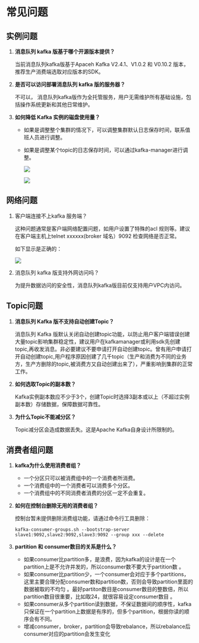 # 常见问题

## 实例问题

1. **消息队列 kafka 版基于哪个开源版本提供？**

   当前消息队列kafka版基于Apaceh Kafka V2.4.1、V1.0.2 和 V0.10.2 版本， 推荐生产消费端选取对应版本的SDK。

2. **是否可以访问部署消息队列 kafka 版的服务器？**

   不可以， 消息队列kafka版作为全托管服务，用户无需维护所有基础设施，包括操作系统更新和其他日常维护。

3. **如何降低 Kafka 实例的磁盘使用量？**

    - 如果是调整整个集群的情况下，可以调整集群默认日志保存时间，联系值班人员进行调整。

    - 如果是调整某个topic的日志保存时间，可以通过kafka-manager进行调整。

      ![](../../../image/Internet-Middleware/JCS-for-Kafka/kafka-003.png)

      ![](C:\Users\yinxingtao\Desktop\image\kafka-004.png)

## 网络问题

1. 客户端连接不上kafka 服务端？

   这种问题通常是客户端网络配置问题，如用户设置了特殊的acl 规则等。建议在客户端主机上telnet xxxxxx(broker 域名）9092 检查网络是否正常。

   如下显示是正确的：

   ![](C:\Users\yinxingtao\Desktop\image\kafka-001.png)

2. 消息队列 kafka 版支持外网访问吗？

   为提升数据访问的安全性，消息队列kafka版目前仅支持用户VPC内访问。

## Topic问题

1. **消息队列 Kafka 版不支持自动创建Topic？**

   消息队列 Kafka 版默认关闭自动创建topic功能，以防止用户客户端错误创建大量topic影响集群稳定性，建议用户在kafkamanager或利用sdk先创建topic,再收发消息。非必要建议不要申请打开自动创建topic。曾有用户申请打开自动创建topic,用户程序原因创建了几千topic（生产和消费为不同的业务方，生产方删除的topic,被消费方又自动创建出来了），严重影响到集群的正常工作。
   
2. **如何选取Topic的副本数？**

   Kafka实例副本数应不少于3个，创建Topic时选择3副本或以上（不超过实例副本数）存储数据，保障数据可靠性。

3. **为什么Topic不能减分区？**

   Topic减分区会造成数据丢失。这是Apache Kafka自身设计所限制的。

## 消费者组问题

1. **kafka为什么使用消费者组？**

   - 一个分区只可以被消费组中的一个消费者所消费。
   - 一个消费组中的一个消费者可以消费多个分区。
   - 一个消费组中的不同消费者消费的分区一定不会重复。

2. **如何在控制台删除无用的消费者组？**

    控制台暂未提供删除消费组功能，请通过命令行工具删除：

    ```
    kafka-consumer-groups.sh --bootstrap-server  slave1:9092,slave2:9092,slave3:9092 --group xxx --delete
    ```

3. **partition 和 consumer数目的关系是什么？**

   - 如果consumer比partition多，是浪费，因为kafka的设计是在一个partition上是不允许并发的，所以consumer数不要大于partition数 。
   - 如果consumer比partition少，一个consumer会对应于多个partitions，这里主要合理分配consumer数和partition数，否则会导致partition里面的数据被取的不均匀 。最好partiton数目是consumer数目的整数倍，所以partition数目很重要，比如取24，就很容易设定consumer数目 。
   - 如果consumer从多个partition读到数据，不保证数据间的顺序性，kafka只保证在一个partition上数据是有序的，但多个partition，根据你读的顺序会有不同。
   - 增减consumer，broker，partition会导致rebalance，所以rebalance后consumer对应的partition会发生变化

